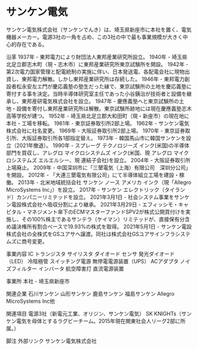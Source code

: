 # サンケン電気

サンケン電気株式会社（サンケンでんき）は、埼玉県新座市に本社を置く、電気機器メーカー。電源3社の一角を占め、この3社の中で最も事業規模が大きく中心的存在である。

沿革
1937年 - 東邦電力により財団法人東邦産業研究所設立。
1940年 - 埼玉県北足立郡志木町（現・志木市）に東邦産業研究所東京試験所を開設。
1942年 - 第2次電力国家管理と配電統制の実施に伴い、日本発送電、各配電会社に現物出資し、東邦電力解散。しかし東邦産業研究所は存続した。
1946年 - 東邦電力創設者松永安左エ門が慶応義塾の塾生だった縁で、東京試験所の土地を慶応義塾に寄付する事を決定。当時半導体研究室主任であった小谷銕治が技術者と設備を継承し、東邦産研電気株式会社を設立。
1947年 - 慶應義塾へと東京試験所の土地・設備を寄付し東邦産業研究所は解散。東京試験所跡地には現在慶應義塾志木高等学校が建つ。
1952年 - 埼玉県北足立郡大和田町（現・新座市）の現在地に本社・工場を移転。
1961年 - 東京証券取引所2部上場。
1962年 - サンケン電気株式会社に社名変更。
1969年 - 大阪証券取引所2部上場。
1970年 - 東京証券取引所、大阪証券取引所各1部指定替え。
1973年 - 韓国馬山市に韓国サンケンを設立（2021年撤退）。
1990年 - スプレーグ テクノロジーズ インク(米国)の半導体部門を買収し、アレグロ マイクロシステムズ インク(米国、現 アレグロ マイクロシステムズ エルエルシー、現 連結子会社)を設立。
2004年 - 大阪証券取引所上場廃止。
2009年 - 中国深圳市に「三墾電気（上海）有限公司　深圳分公司」を開設。
2012年 - 「大連三墾電気有限公司」にて半導体組立工場を建設・稼働。
2013年 - 北米地域統括会社 サンケン ノース アメリカ インク（現「Allegro MicroSystems Inc」）を設立。
2017年 - サンケン エレクトリック（タイランド）カンパニーリミテッドを設立。
2021年3月1日 - 社会システム事業をサンケン電設株式会社へ吸収分割により継承。
2021年3月29日 - エフィッシモ・キャピタル・マネジメント傘下のECMマスターファンドSPV2が株式公開買付けを実施し、その100%株主であるサンテラ（ケイマン）リミテッドが、直接保有分含め議決権所有割合ベースで19.93%の株式を取得。
2021年5月1日 - サンケン電設株式会社の全株式をGSユアサへ譲渡。同社は株式会社GSユアサインフラシステムズに商号変更。

事業内容
IC
トランジスタ
サイリスタ
ダイオード
センサ
発光ダイオード（LED）
冷陰極管
スイッチング電源
無停電電源装置（UPS）
ACアダプタ
ノイズフィルター
インバータ
航空障害灯
直流電源装置

事業所
本社 - 埼玉県新座市

関連企業
石川サンケン
山形サンケン
鹿島サンケン
福島サンケン
Allegro MicroSystems Inc他

関連項目
電源3社（新電元工業、オリジン、サンケン電気）
SK KNIGHTs（サンケン電気を母体とするラグビーチーム。2015年現在関東社会人リーグ2部に所属。）

脚注
外部リンク
サンケン電気株式会社